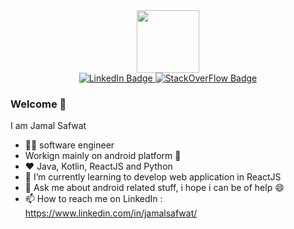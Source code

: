 
<div id="header" align="center">
<img src="https://media.giphy.com/media/v1.Y2lkPTc5MGI3NjExazl5eWVxdWtnNnNuODhndDhlNXR5YWd4OTZxZ2ZxZ3VweWpqcXA4ZyZlcD12MV9pbnRlcm5hbF9naWZfYnlfaWQmY3Q9cw/Lh4VwX86JlQn6QlNsG/giphy.gif" width="100"/>

<div id="badges">
	<a href="https://www.linkedin.com/in/jamalsafwat/">
	  <img src="https://img.shields.io/badge/LinkedIn-blue?style=social&logo=linkedin" alt="LinkedIn Badge"/>
	</a>
	<a href="https://stackoverflow.com/users/2641657/jamal-s">
	  <img src="https://img.shields.io/badge/StackOverFlow-orange?style=social&logo=stackoverflow&logoColor=orange&labelColor=white&color=orange" alt="StackOverFlow Badge"/>
	</a>
</div>
</div>




### Welcome 👋

I am Jamal Safwat 
- 👨‍💻 software engineer
- Workign mainly on android platform 💚
- ❤️ Java, Kotlin, ReactJS and Python 
- 🌱 I’m currently learning to develop web application in ReactJS
- 💬 Ask me about android related stuff, i hope i can be of help 😄
- 📫 How to reach me on LinkedIn : https://www.linkedin.com/in/jamalsafwat/




<!--
**jimmyFlash/jimmyFlash** is a ✨ _special_ ✨ repository because its `README.md` (this file) appears on your GitHub profile.

Here are some ideas to get you started:

- 🔭 I’m currently working on ...
- 🌱 I’m currently learning ...
- 👯 I’m looking to collaborate on ...
- 🤔 I’m looking for help with ...
- 💬 Ask me about ...
- 📫 How to reach me: ...
- 😄 Pronouns: ...
- ⚡ Fun fact: ...
-->
